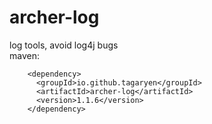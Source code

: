 # archer-log
log tools, avoid log4j bugs  
maven:
```maven
  	<dependency>
	  <groupId>io.github.tagaryen</groupId>
	  <artifactId>archer-log</artifactId>
	  <version>1.1.6</version>
	</dependency>
```
